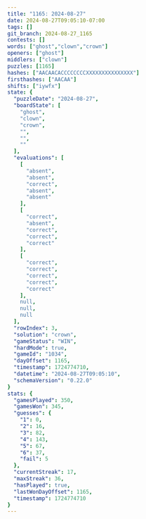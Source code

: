 ```yaml
---
title: "1165: 2024-08-27"
date: 2024-08-27T09:05:10-07:00
tags: []
git_branch: 2024-08-27_1165
contests: []
words: ["ghost","clown","crown"]
openers: ["ghost"]
middlers: ["clown"]
puzzles: [1165]
hashes: ["AACAACACCCCCCCCXXXXXXXXXXXXXXX"]
firsthashes: ["AACAA"]
shifts: ["iywfx"]
state: {
  "puzzleDate": "2024-08-27",
  "boardState": [
    "ghost",
    "clown",
    "crown",
    "",
    "",
    ""
  ],
  "evaluations": [
    [
      "absent",
      "absent",
      "correct",
      "absent",
      "absent"
    ],
    [
      "correct",
      "absent",
      "correct",
      "correct",
      "correct"
    ],
    [
      "correct",
      "correct",
      "correct",
      "correct",
      "correct"
    ],
    null,
    null,
    null
  ],
  "rowIndex": 3,
  "solution": "crown",
  "gameStatus": "WIN",
  "hardMode": true,
  "gameId": "1034",
  "dayOffset": 1165,
  "timestamp": 1724774710,
  "datetime": "2024-08-27T09:05:10",
  "schemaVersion": "0.22.0"
}
stats: {
  "gamesPlayed": 350,
  "gamesWon": 345,
  "guesses": {
    "1": 0,
    "2": 16,
    "3": 82,
    "4": 143,
    "5": 67,
    "6": 37,
    "fail": 5
  },
  "currentStreak": 17,
  "maxStreak": 36,
  "hasPlayed": true,
  "lastWonDayOffset": 1165,
  "timestamp": 1724774710
}
---
```

<!-- more -->
